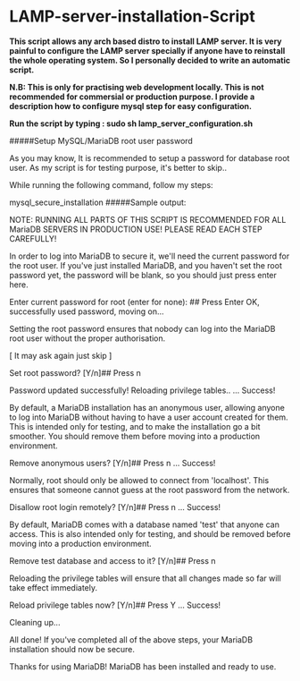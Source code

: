# LAMP-server-installation-Script

<b>This script allows any arch based distro to install LAMP server. It is very painful to configure the LAMP server specially if anyone have to reinstall the whole operating system. So I personally decided to write an automatic script. 

N.B: This is only for practising web development locally. This is not recommended for commersial or production purpose. I provide a description how to configure mysql step for easy configuration. </b>


<b> Run the script by typing : sudo sh lamp_server_configuration.sh </b>

#####Setup MySQL/MariaDB root user password

As you may know, It is recommended to setup a password for database root user. As my script is for testing purpose, it's better to skip..

While running the following command, follow my steps:

mysql_secure_installation
#####Sample output:

NOTE: RUNNING ALL PARTS OF THIS SCRIPT IS RECOMMENDED FOR ALL MariaDB
 SERVERS IN PRODUCTION USE! PLEASE READ EACH STEP CAREFULLY!

In order to log into MariaDB to secure it, we'll need the current
password for the root user. If you've just installed MariaDB, and
you haven't set the root password yet, the password will be blank,
so you should just press enter here.

Enter current password for root (enter for none): ## Press Enter
OK, successfully used password, moving on...

Setting the root password ensures that nobody can log into the MariaDB
root user without the proper authorisation.

[ It may ask again just skip ]

Set root password? [Y/n]## Press n

Password updated successfully!
Reloading privilege tables..
 ... Success!

By default, a MariaDB installation has an anonymous user, allowing anyone
to log into MariaDB without having to have a user account created for
them. This is intended only for testing, and to make the installation
go a bit smoother. You should remove them before moving into a
production environment.

Remove anonymous users? [Y/n]## Press n
 ... Success!

Normally, root should only be allowed to connect from 'localhost'. This
ensures that someone cannot guess at the root password from the network.

Disallow root login remotely? [Y/n]## Press n
 ... Success!

By default, MariaDB comes with a database named 'test' that anyone can
access. This is also intended only for testing, and should be removed
before moving into a production environment.

Remove test database and access to it? [Y/n]## Press n

Reloading the privilege tables will ensure that all changes made so far
will take effect immediately.

Reload privilege tables now? [Y/n]## Press Y
 ... Success!

Cleaning up...

All done! If you've completed all of the above steps, your MariaDB
installation should now be secure.

Thanks for using MariaDB!
MariaDB has been installed and ready to use.
